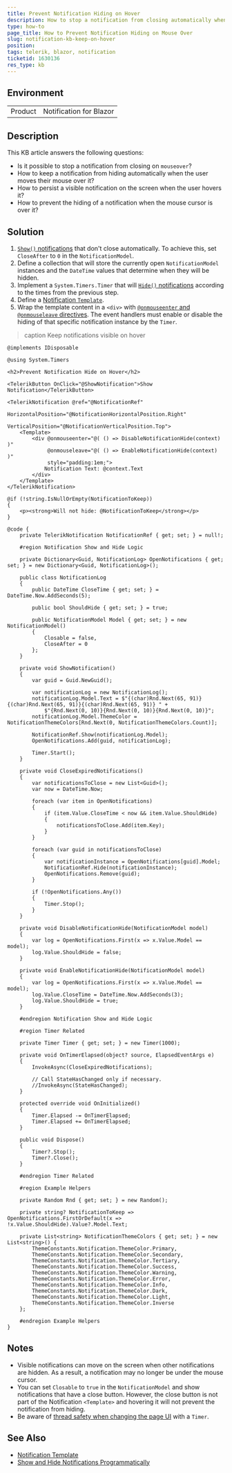 ```yaml
---
title: Prevent Notification Hiding on Hover
description: How to stop a notification from closing automatically when the user hovers it?
type: how-to
page_title: How to Prevent Notification Hiding on Mouse Over
slug: notification-kb-keep-on-hover
position: 
tags: telerik, blazor, notification
ticketid: 1630136
res_type: kb
---
```


## Environment

<table>
    <tbody>
        <tr>
            <td>Product</td>
            <td>Notification for Blazor</td>
        </tr>
    </tbody>
</table>


## Description

This KB article answers the following questions:

* Is it possible to stop a notification from closing on `mouseover`?
* How to keep a notification from hiding automatically when the user moves their mouse over it?
* How to persist a visible notification on the screen when the user hovers it?
* How to prevent the hiding of a notification when the mouse cursor is over it?


## Solution

1. [`Show()` notifications](slug://notification-open-close-hide) that don't close automatically. To achieve this, set `CloseAfter` to `0` in the `NotificationModel`.
1. Define a collection that will store the currently open `NotificationModel` instances and the `DateTime` values that determine when they will be hidden.
1. Implement a `System.Timers.Timer` that will [`Hide()` notifications](slug://notification-open-close-hide) according to the times from the previous step.
1. Define a [Notification `Template`](slug://notification-templates).
1. Wrap the template content in a `<div>` with [`@onmouseenter` and `@onmouseleave` directives](https://learn.microsoft.com/en-us/aspnet/core/blazor/components/event-handling). The event handlers must enable or disable the hiding of that specific notification instance by the `Timer`.

>caption Keep notifications visible on hover

````RAZOR
@implements IDisposable

@using System.Timers

<h2>Prevent Notification Hide on Hover</h2>

<TelerikButton OnClick="@ShowNotification">Show Notification</TelerikButton>

<TelerikNotification @ref="@NotificationRef"
                     HorizontalPosition="@NotificationHorizontalPosition.Right"
                     VerticalPosition="@NotificationVerticalPosition.Top">
    <Template>
        <div @onmouseenter="@( () => DisableNotificationHide(context) )"
             @onmouseleave="@( () => EnableNotificationHide(context) )"
             style="padding:1em;">
            Notification Text: @context.Text
        </div>
    </Template>
</TelerikNotification>

@if (!string.IsNullOrEmpty(NotificationToKeep))
{
    <p><strong>Will not hide: @NotificationToKeep</strong></p>
}

@code {
    private TelerikNotification NotificationRef { get; set; } = null!;

    #region Notification Show and Hide Logic

    private Dictionary<Guid, NotificationLog> OpenNotifications { get; set; } = new Dictionary<Guid, NotificationLog>();

    public class NotificationLog
    {
        public DateTime CloseTime { get; set; } = DateTime.Now.AddSeconds(5);

        public bool ShouldHide { get; set; } = true;

        public NotificationModel Model { get; set; } = new NotificationModel()
        {
            Closable = false,
            CloseAfter = 0
        };
    }

    private void ShowNotification()
    {
        var guid = Guid.NewGuid();

        var notificationLog = new NotificationLog();
        notificationLog.Model.Text = $"{(char)Rnd.Next(65, 91)}{(char)Rnd.Next(65, 91)}{(char)Rnd.Next(65, 91)} " +
            $"{Rnd.Next(0, 10)}{Rnd.Next(0, 10)}{Rnd.Next(0, 10)}";
        notificationLog.Model.ThemeColor = NotificationThemeColors[Rnd.Next(0, NotificationThemeColors.Count)];

        NotificationRef.Show(notificationLog.Model);
        OpenNotifications.Add(guid, notificationLog);

        Timer.Start();
    }

    private void CloseExpiredNotifications()
    {
        var notificationsToClose = new List<Guid>();
        var now = DateTime.Now;

        foreach (var item in OpenNotifications)
        {
            if (item.Value.CloseTime < now && item.Value.ShouldHide)
            {
                notificationsToClose.Add(item.Key);
            }
        }

        foreach (var guid in notificationsToClose)
        {
            var notificationInstance = OpenNotifications[guid].Model;
            NotificationRef.Hide(notificationInstance);
            OpenNotifications.Remove(guid);
        }

        if (!OpenNotifications.Any())
        {
            Timer.Stop();
        }
    }

    private void DisableNotificationHide(NotificationModel model)
    {
        var log = OpenNotifications.First(x => x.Value.Model == model);
        log.Value.ShouldHide = false;
    }

    private void EnableNotificationHide(NotificationModel model)
    {
        var log = OpenNotifications.First(x => x.Value.Model == model);
        log.Value.CloseTime = DateTime.Now.AddSeconds(3);
        log.Value.ShouldHide = true;
    }

    #endregion Notification Show and Hide Logic

    #region Timer Related

    private Timer Timer { get; set; } = new Timer(1000);

    private void OnTimerElapsed(object? source, ElapsedEventArgs e)
    {
        InvokeAsync(CloseExpiredNotifications);

        // Call StateHasChanged only if necessary.
        //InvokeAsync(StateHasChanged);
    }

    protected override void OnInitialized()
    {
        Timer.Elapsed -= OnTimerElapsed;
        Timer.Elapsed += OnTimerElapsed;
    }

    public void Dispose()
    {
        Timer?.Stop();
        Timer?.Close();
    }

    #endregion Timer Related

    #region Example Helpers

    private Random Rnd { get; set; } = new Random();

    private string? NotificationToKeep => OpenNotifications.FirstOrDefault(x => !x.Value.ShouldHide).Value?.Model.Text;

    private List<string> NotificationThemeColors { get; set; } = new List<string>() {
        ThemeConstants.Notification.ThemeColor.Primary,
        ThemeConstants.Notification.ThemeColor.Secondary,
        ThemeConstants.Notification.ThemeColor.Tertiary,
        ThemeConstants.Notification.ThemeColor.Success,
        ThemeConstants.Notification.ThemeColor.Warning,
        ThemeConstants.Notification.ThemeColor.Error,
        ThemeConstants.Notification.ThemeColor.Info,
        ThemeConstants.Notification.ThemeColor.Dark,
        ThemeConstants.Notification.ThemeColor.Light,
        ThemeConstants.Notification.ThemeColor.Inverse
    };

    #endregion Example Helpers
}
````


## Notes

* Visible notifications can move on the screen when other notifications are hidden. As a result, a notification may no longer be under the mouse cursor.
* You can set `Closable` to `true` in the `NotificationModel` and show notifications that have a close button. However, the close button is not part of the Notification `<Template>` and hovering it will not prevent the notification from hiding.
* Be aware of [thread safety when changing the page UI](https://blazor-university.com/components/multi-threaded-rendering/invokeasync/) with a `Timer`.


## See Also

* [Notification Template](slug://notification-templates)
* [Show and Hide Notifications Programmatically](slug://notification-open-close-hide)
